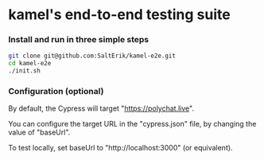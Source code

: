 # kamel's end-to-end testing suite

### Install and run in three simple steps

```bash
git clone git@github.com:SaltErik/kamel-e2e.git
cd kamel-e2e
./init.sh
```

### Configuration (optional)

By default, the Cypress will target "https://polychat.live".

You can configure the target URL in the "cypress.json" file, by changing the value of "baseUrl".

To test locally, set baseUrl to "http://localhost:3000" (or equivalent).
